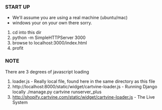 ### START UP ###

* We'll assume you are using a real machine (ubuntu/mac)
* windows your on your own there sorry.

1. cd into this dir
2. python -m SimpleHTTPServer 3000
3. browse to localhost:3000/index.html
4. profit

### NOTE ###

There are 3 degrees of javascript loading

1. loader.js - Really local file, found here in the same directory as this file
2. http://localhost:8000/static/widget/cartvine-loader.js - Running Django locally ./manage.py cartvine runserver_plus
3. http://shopify.cartvine.com/static/widget/cartvine-loader.js - The Live System
